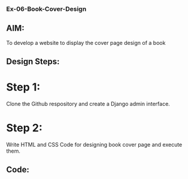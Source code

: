 ### Ex-06-Book-Cover-Design


## AIM:
To develop a website to display the cover page design of a book

## Design Steps:
# Step 1:
Clone the Github respository and create a Django admin interface.

# Step 2:
Write HTML and CSS Code for designing book cover page and execute them.

 ## Code:


<!DOCTYPE html>
<html lang="en">
    <head>
         <meta name="viewport" 
         content="width=device-width, initial-scale=1.0">
         <style>
        .bookpage{
            width: 420px;
            height: 700px;
            background-color:cyan;
            margin-left: auto;
            margin-right: auto;
            padding: 20px;
            font-family: 'Franklin Gothic Medium', 'Arial Narrow', Arial, sans-serif;
            background-image:
            background-size: cover;
        }
            
        .insight{
            color: blue;
        }
        
        .hrstyle{
            width:100px;
        }
        .author{
            color: blue;
            display: inline;
            position: relative;
            color: black;
            top:190px;
            
            font-family:Georgia;
            font-size: medium;
        }
        .booktitle{
            font-family: 'Courier New', Courier, monospace;
            font-size: larger;
            text-align: center;
            position: relative;
            top: 30px;
        
        }
        .id {
            width:400px;
            position: relative;
            top:180px;
            
        }
        .pub{
            font-size: medium;
            position: relative;
            top:155px;
            left:330px;
        }
        .ed{
            color:blue;
            font-size: medium;
            font-family: Verdana;
            position:relative;
            top:85px;
        }
        .subtitle{
            font-family:Tahoma;
            font-size: large;
            position: relative;
            top:40px;
        }
        .mypic{
            position: relative;
            top: 135px;
            left: 260px;
            width: 5000px;
            height: 200px;
            background-size: cover;
        }
        </style>
        <title>COVER PAGE DESIGN</title>
    </head>
    <body>
        <div class="bookpage">
            <div class="insight">
                SEC INSIGHT
            </div>
            <div class="hrstyle">
                <hr style="color: blue;">
            </div>
            <div class="booktitle" style="color: red;">
                <h1>Fundamentals of Web Application Development</h1></div>
            <div class="subtitle" style="color:red;"><b>
                HTML and CSS Combined with Django Architecture</b>
            </div>
            <div class="mypic" >
                <img src="web.jpeg" width="60" height="100" alt="" style="vertical-align:bottom;margin:50px 55px">
            </div>
            <div class="id">
                <hr style="color: pink;">
            </div>
            <div class="author">
               <p><b>A pravin raj</b></p>
            </div>
            <div class="pub">
                SEC
            </div>
            <div class="ed">
                <b>Seventh Edition</b>
            </div>
            
        </div>
    </body>
</html>
## Output:

![Screenshot (32)](https://user-images.githubusercontent.com/118707879/215278949-8baa6b44-1e7d-4691-a1ed-126ac318ce0a.png)


## Result:

The program for designing book cover page using HTML and CSS is executed.
